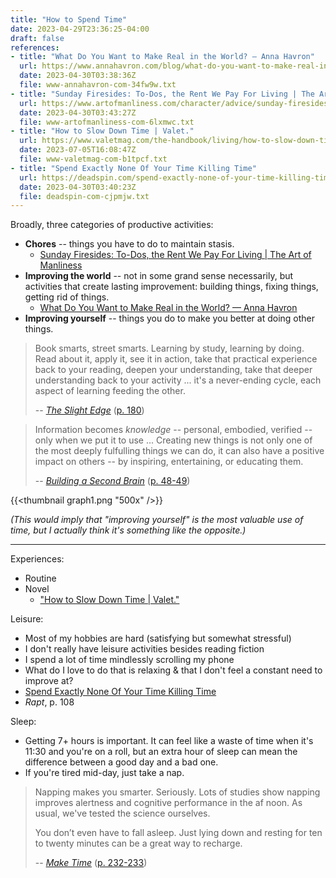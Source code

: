 ```yaml
---
title: "How to Spend Time"
date: 2023-04-29T23:36:25-04:00
draft: false
references:
- title: "What Do You Want to Make Real in the World? — Anna Havron"
  url: https://www.annahavron.com/blog/what-do-you-want-to-make-real-in-the-world
  date: 2023-04-30T03:38:36Z
  file: www-annahavron-com-34fw9w.txt
- title: "Sunday Firesides: To-Dos, the Rent We Pay For Living | The Art of Manliness"
  url: https://www.artofmanliness.com/character/advice/sunday-firesides-to-dos-the-rent-we-pay-for-living/
  date: 2023-04-30T03:43:27Z
  file: www-artofmanliness-com-6lxmwc.txt
- title: "How to Slow Down Time | Valet."
  url: https://www.valetmag.com/the-handbook/living/how-to-slow-down-time.php
  date: 2023-07-05T16:08:47Z
  file: www-valetmag-com-b1tpcf.txt
- title: "Spend Exactly None Of Your Time Killing Time"
  url: https://deadspin.com/spend-exactly-none-of-your-time-killing-time-1831777904
  date: 2023-04-30T03:40:23Z
  file: deadspin-com-cjpmjw.txt
---
```


Broadly, three categories of productive activities:

* **Chores** -- things you have to do to maintain stasis.
  * [Sunday Firesides: To-Dos, the Rent We Pay For Living | The Art of Manliness][1]
* **Improving the world** -- not in some grand sense necessarily, but activities that create lasting improvement: building things, fixing things, getting rid of things.
  * [What Do You Want to Make Real in the World? — Anna Havron][2]
* **Improving yourself** -- things you do to make you better at doing other things.

> Book smarts, street smarts. Learning by study, learning by doing.
> Read about it, apply it, see it in action, take that practical experience
> back to your reading, deepen your understanding, take that deeper
> understanding back to your activity ... it's a never-ending cycle, each
> aspect of learning feeding the other.
>
> -- [_The Slight Edge_][3] ([p. 180][4])

> Information becomes _knowledge_ -- personal, embodied, verified -- only when we put it to use ...
> Creating new things is not only one of the most deeply fulfulling things we can do, it can also have a positive impact on others -- by inspiring, entertaining, or educating them.
>
> -- [_Building a Second Brain_][5] ([p. 48-49][6])

[1]: https://www.artofmanliness.com/character/advice/sunday-firesides-to-dos-the-rent-we-pay-for-living/
[2]: https://www.annahavron.com/blog/what-do-you-want-to-make-real-in-the-world
[3]: https://openlibrary.org/works/OL2777748W/The_Slight_Edge?edition=key%3A/books/OL9820911M
[4]: slight_edge_180.pdf
[5]: https://bookshop.org/p/books/building-a-second-brain-a-proven-method-to-organize-your-digital-life-and-unlock-your-creative-potential-tiago-forte/18265370
[6]: second_brain_48.pdf

{{<thumbnail graph1.png "500x" />}}

_(This would imply that "improving yourself" is the most valuable use of time, but I actually think it's something like the opposite.)_

---

Experiences:

* Routine
* Novel
  * ["How to Slow Down Time | Valet."][7]

[7]: https://www.valetmag.com/the-handbook/living/how-to-slow-down-time.php

Leisure:

* Most of my hobbies are hard (satisfying but somewhat stressful)
* I don't really have leisure activities besides reading fiction
* I spend a lot of time mindlessly scrolling my phone
* What do I love to do that is relaxing & that I don't feel a constant need to improve at?
* [Spend Exactly None Of Your Time Killing Time][8]
* _Rapt_, p. 108

[8]: https://deadspin.com/spend-exactly-none-of-your-time-killing-time-1831777904

Sleep:

* Getting 7+ hours is important. It can feel like a waste of time when it's 11:30 and you're on a roll, but an extra hour of sleep can mean the difference between a good day and a bad one.
* If you're tired mid-day, just take a nap.

> Napping makes you smarter. Seriously. Lots of studies show napping improves alertness and cognitive performance in the af noon. As usual, we've tested the science ourselves.
>
> You don’t even have to fall asleep. Just lying down and resting for ten to twenty minutes can be a great way to recharge.
>
> -- [_Make Time_][9] ([p. 232-233][10])

[9]: https://bookshop.org/p/books/make-time-how-to-focus-on-what-matters-every-day-jake-knapp/12094196?ean=9780525572428
[10]: make_time_232.pdf
